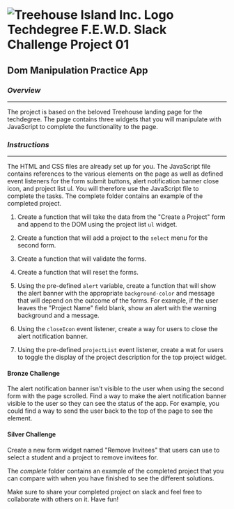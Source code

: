 
# ![Treehouse Island Inc. Logo](https://3wga6448744j404mpt11pbx4-wpengine.netdna-ssl.com/wp-content/uploads/2018/05/Treehouse-logo_Social-150x150.png "Treehouse Island Inc. Logo") Techdegree F.E.W.D. Slack Challenge Project 01

## Dom Manipulation Practice App

### *Overview*

---
The project is based on the beloved Treehouse landing page for the techdegree. The page contains three widgets that you will manipulate with JavaScript to complete the functionality to the page.

### *Instructions*

---

The HTML and CSS files are already set up for you. The JavaScript file contains references to the various elements on the page as well as defined event listeners for the form submit buttons, alert notification banner close icon, and project list ul. You will therefore use the JavaScript file to complete the tasks. The complete folder contains an example of the completed project.

1. Create a function that will take the data from the "Create a Project" form and append to the DOM using the project list `ul` widget.

2. Create a function that will add a project to the `select` menu for the second form.

3. Create a function that will validate the forms.

4. Create a function that will reset the forms.

5. Using the pre-defined `alert` variable, create a function that will show the alert banner with the appropriate `background-color` and message that will depend on the outcome of the forms. For example, if the user leaves the "Project Name" field blank, show an alert with the warning background and a message.

6. Using the `closeIcon` event listener, create a way for users to close the alert notification banner.

7. Using the pre-defined `projectList` event listener, create a wat for users to toggle the display of the project description for the top project widget.

#### Bronze Challenge

The alert notification banner isn't visible to the user when using the second form with the page scrolled. Find a way to make the alert notification banner visible to the user so they can see the status of the app. For example, you could find a way to send the user back to the top of the page to see the element.

#### Silver Challenge

Create a new form widget named "Remove Invitees" that users can use to select a student and a project to remove invitees for.

The *complete* folder contains an example of the completed project that you can compare with when you have finished to see the different solutions.

Make sure to share your completed project on slack and feel free to collaborate with others on it. Have fun!
